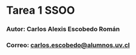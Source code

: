 # Tarea 1 SSOO  
### Autor: Carlos Alexis Escobedo Román
### Correo: carlos.escobedo@alumnos.uv.cl  
